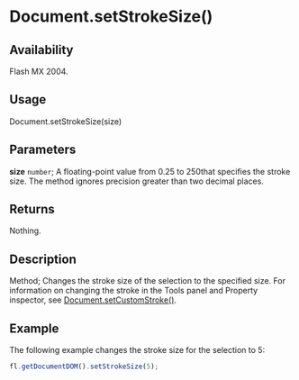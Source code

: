 # Document.setStrokeSize()

## Availability

Flash MX 2004.

## Usage

Document.setStrokeSize(size)

## Parameters

**size** `number`; A floating-point value from 0.25 to 250that specifies the stroke size. The method ignores precision greater than two decimal places.

## Returns

Nothing.

## Description

Method; Changes the stroke size of the selection to the specified size. For information on changing the stroke in the Tools panel and Property inspector, see [Document.setCustomStroke()](../Document_object/Document480.md).

## Example

The following example changes the stroke size for the selection to 5:

```javascript
fl.getDocumentDOM().setStrokeSize(5);
```
